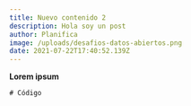 ```yaml
---
title: Nuevo contenido 2
description: Hola soy un post
author: Planifica
image: /uploads/desafios-datos-abiertos.png
date: 2021-07-22T17:40:52.139Z
---
```

**Lorem ipsum**





```
# Código
```